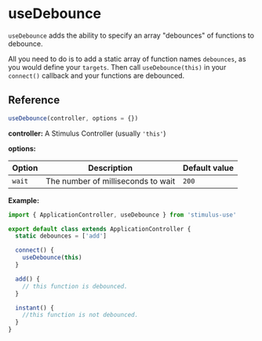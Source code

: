 # useDebounce

`useDebounce` adds the ability to specify an array "debounces" of functions to debounce.

All you need to do is to add a static array of function names `debounces`, as you would define your `targets`. Then call `useDebounce(this)` in your `connect()` callback and your functions are debounced.

## Reference

```javascript
useDebounce(controller, options = {})
```

**controller:** A Stimulus Controller (usually `'this'`)

**options:**

| Option| Description | Default value |
|-----------------------|-------------|---------------------|
| `wait` | The number of milliseconds to wait | `200` |

**Example:**

```js
import { ApplicationController, useDebounce } from 'stimulus-use'

export default class extends ApplicationController {
  static debounces = ['add']

  connect() {
    useDebounce(this)
  }

  add() {
    // this function is debounced.
  }

  instant() {
    //this function is not debounced.
  }
}
```